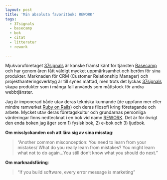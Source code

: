 ```yaml
---
layout: post
title: 'Min absoluta favoritbok: REWORK'
tags:
  - 37signals
  - basecamp
  - bok
  - citat
  - litteratur
  - rework

---
```


Mjukvaruföretaget <a target="_blank" href="http://37signals.com/about">37signals</a> är kanske främst känt för tjänsten <a href="http://basecamphq.com" target="_blank">Basecamp</a> och har genom åren fått väldigt mycket uppmärksamhet och beröm för sina produkter. Marknaden för CRM (Customer Relationship Manager) och projekthanteringsverktyg är till synes mättad, men trots det lyckas <a target="_blank" href="http://37signals.com/about">37signals</a> skapa produkter som i många fall används som måttstock för andra webbtjänster.

Jag är imponerad både utav deras tekniska kunnande (de uppfann mer eller mindre ramverket <a target="_blank" href="http://rubyonrails.org/">Ruby on Rails</a>) och deras filosofi kring företagande och arbete. Mycket utav deras företagskultur och grundarnas personliga värderingar finns nedtecknat i en bok vid namn <a href="http://37signals.com/rework/" target="_blank">REWORK</a>. Det är för övrigt den enda boken jag äger som 1) fysisk bok, 2) e-bok och 3) ljudbok.



<b>Om misslyckanden och att lära sig av sina misstag</b>:
<blockquote>“Another common misconception: You need to learn from your mistakes/ What do you really learn from mistakes?  You might learn what not to do again…You still don’t know what you should do next.”</blockquote>

<b>Om marknadsföring</b>:
<blockquote>“If you build software, every error message is marketing”</blockquote>

